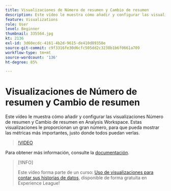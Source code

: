 ```yaml
---
title: Visualizaciones de Número de resumen y Cambio de resumen
description: Este vídeo le muestra cómo añadir y configurar las visualizaciones Número de resumen y Cambio de resumen en Analysis Workspace. Estas visualizaciones le proporcionan un gran número, para que pueda mostrar las métricas más importantes, justo donde todos puedan verlas.
feature: Visualizations
role: User
level: Beginner
thumbnail: 335564.jpg
kt: 2136
exl-id: 3d60ecdc-4161-4b2d-9615-de410d89358e
source-git-commit: c9f3316fe30d6cfc505dd2c3238b1b6f0661a709
workflow-type: tm+mt
source-wordcount: '136'
ht-degree: 85%

---
```


# Visualizaciones de Número de resumen y Cambio de resumen

Este vídeo le muestra cómo añadir y configurar las visualizaciones Número de resumen y Cambio de resumen en Analysis Workspace. Estas visualizaciones le proporcionan un gran número, para que pueda mostrar las métricas más importantes, justo donde todos puedan verlas.

>[!VIDEO](https://video.tv.adobe.com/v/335564/?quality=12&learn=on)

Para obtener más información, consulte la [documentación](https://experienceleague.adobe.com/docs/analytics/analyze/analysis-workspace/visualizations/summary-number-change.html?lang=es).

>[!INFO]
>
> Este vídeo forma parte de un curso: [Uso de visualizaciones para contar sus historias de datos](https://experienceleague.adobe.com/?recommended=Analytics-U-1-2021.1.visualizations&amp;lang=es), disponible de forma gratuita en Experience League!
